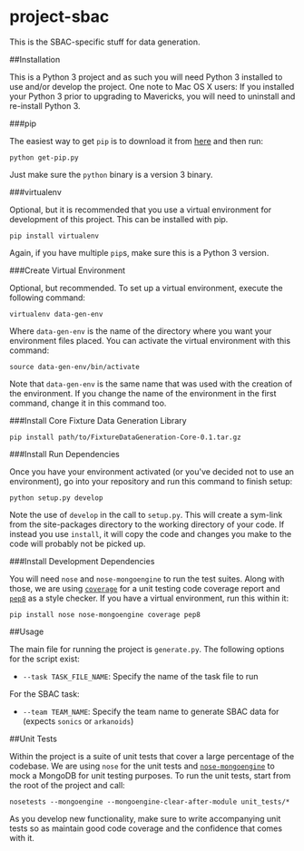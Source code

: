 project-sbac
========

This is the SBAC-specific stuff for data generation.

##Installation

This is a Python 3 project and as such you will need Python 3 installed to use and/or develop the project. One note to
Mac OS X users: If you installed your Python 3 prior to upgrading to Mavericks, you will need to uninstall and
re-install Python 3.

###pip

The easiest way to get `pip` is to download it from [here](https://raw.github.com/pypa/pip/master/contrib/get-pip.py)
and then run:

    python get-pip.py

Just make sure the `python` binary is a version 3 binary.

###virtualenv

Optional, but it is recommended that you use a virtual environment for development of this project. This can be
installed with pip.

    pip install virtualenv

Again, if you have multiple `pip`s, make sure this is a Python 3 version.

###Create Virtual Environment

Optional, but recommended. To set up a virtual environment, execute the following command:

    virtualenv data-gen-env

Where `data-gen-env` is the name of the directory where you want your environment files placed. You can activate the
virtual environment with this command:

    source data-gen-env/bin/activate

Note that `data-gen-env` is the same name that was used with the creation of the environment. If you change the name of
the environment in the first command, change it in this command too.

###Install Core Fixture Data Generation Library

    pip install path/to/FixtureDataGeneration-Core-0.1.tar.gz

###Install Run Dependencies

Once you have your environment activated (or you've decided not to use an environment), go into your repository and run
this command to finish setup:

    python setup.py develop

Note the use of `develop` in the call to `setup.py`. This will create a sym-link from the site-packages directory to the
working directory of your code. If instead you use `install`, it will copy the code and changes you make to the code
will probably not be picked up.

###Install Development Dependencies

You will need `nose` and `nose-mongoengine` to run the test suites. Along with those, we are using
[`coverage`](http://nedbatchelder.com/code/coverage/) for a unit testing code coverage report and
[`pep8`](http://pep8.readthedocs.org/en/latest/) as a style checker. If you have a virtual environment, run this within
it:

    pip install nose nose-mongoengine coverage pep8

##Usage

The main file for running the project is `generate.py`. The following options for the script exist:

* `--task TASK_FILE_NAME`: Specify the name of the task file to run

For the SBAC task:

* `--team TEAM_NAME`: Specify the team name to generate SBAC data for (expects `sonics` or `arkanoids`)

##Unit Tests

Within the project is a suite of unit tests that cover a large percentage of the codebase. We are using `nose` for the
unit tests and [`nose-mongoengine`](https://github.com/mbanton/nose-mongoengine) to mock a MongoDB for unit testing
purposes. To run the unit tests, start from the root of the project and call:

    nosetests --mongoengine --mongoengine-clear-after-module unit_tests/*

As you develop new functionality, make sure to write accompanying unit tests so as maintain good code coverage and the
confidence that comes with it.